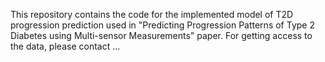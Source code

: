 This repository contains the code for the implemented model of T2D progression prediction used in "Predicting Progression Patterns of Type 2 Diabetes using Multi-sensor Measurements" paper.
For getting access to the data, please contact ...
